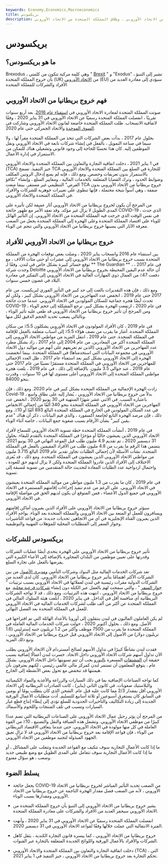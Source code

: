 ```yaml
---
keywords: Economy,Economics,Macroeconomics
title: بريكسودس
description: يشير خروج بريطانيا من الاتحاد الأوروبي إلى الخروج الجماعي للأفراد والشركات الذي يُتوقع أن يتسبب فيه خروج بريطانيا من الاتحاد الأوروبي ، وطلاق المملكة المتحدة من الاتحاد الأوروبي.
---
```


# بريكسودس
## ما هو بريكسودس؟

Brexodus ، وهي كلمة مركبة تتكون من كلمتي " [Brexit](/brexit) " و "Exodus" ، تشير إلى التنبؤ بأن خروج المملكة المتحدة (UK) من [الاتحاد الأوروبي](/europeanunion) (EU) سيؤدي إلى مغادرة العديد من الأفراد والشركات للمملكة المتحدة

## فهم خروج بريطانيا من الاتحاد الأوروبي

صوتت المملكة المتحدة لمغادرة الاتحاد الأوروبي في [استفتاء عام 2016](/brexit). بعد أربع سنوات تقريبًا ، انفصلت المملكة المتحدة رسميًا عن الاتحاد الأوروبي في 31 يناير 2020 ، وفقًا لاتفاقية الانسحاب. ظلت المملكة المتحدة خاضعة لقانون الاتحاد الأوروبي وشاركت في [السوق الموحدة](/single-market) والاتحاد الجمركي حتى عام 2020.

بحلول عام 2017 ، بدأت بعض الشركات التي تتخذ من المملكة المتحدة مقراً لها ، ولا سيما في صناعة التمويل ، بالفعل في إنشاء شركات تابعة في الاتحاد الأوروبي ونقل الموظفين إليه. كان هذا تحسبًا للحاجة إلى وجود قانوني وتشغيلي هناك للتمكن من الاستمرار في إدارة الأعمال.

في 1 يناير 2021 ، دخلت اتفاقية التجارة والتعاون بين المملكة المتحدة والاتحاد الأوروبي (TCA) حيز التنفيذ. تسمح TCA للتجارة في السلع بين المملكة المتحدة والاتحاد الأوروبي بالاستمرار بدون تعريفات وحصص. ومع ذلك ، فإنه لم يمنع إدخال الروتين المكلف وضوابط الحدود ، وترك القضايا المتعلقة بالخدمات المالية ، ومعايير السلع ، وإنشاء "تكافؤ الفرص" التنظيمي غير مستقر. بينما منعت TCA خروج بريطانيا من الاتحاد الأوروبي بدون صفقة ، وهي أسوأ نتيجة محتملة ، فإنها تنطوي على تغييرات جوهرية للشركات والأفراد في المملكة المتحدة والاتحاد الأوروبي.

من المرجح أن يكون لخروج بريطانيا من الاتحاد الأوروبي آثار عميقة لكن تأثيره على المدى الطويل لا يزال غير مؤكد. وقد تعقد الأمر مع ظهور جائحة COVID-19 ، الذي حدث في نفس الوقت الذي خرجت فيه المملكة المتحدة من الاتحاد الأوروبي. إن التأثير الهائل للوباء على اقتصاد المملكة المتحدة وعلى الهجرة إلى المملكة المتحدة يجعل من الصعب معرفة الآثار التي يسببها خروج بريطانيا من الاتحاد الأوروبي والتي تنجم عن الوباء.

## خروج بريطانيا من الاتحاد الأوروبي للأفراد

بين استفتاء عام 2016 وانسحاب يناير 2020 ، وصلت بعض توقعات الهجرة من المملكة المتحدة بسبب خروج بريطانيا من الاتحاد الأوروبي إلى عشرات أو حتى مئات الآلاف ، مع توقع خسائر كبيرة بشكل خاص في لندن. وفقًا لـ ** The Guardian ** ، في عام 2017 ، وجدت شركة Deloitte أن حالة عدم اليقين المحيطة بخروج بريطانيا من الاتحاد الأوروبي دفعت 47٪ من العمال ذوي المهارات العالية في الاتحاد الأوروبي إلى التفكير في مغادرة البلاد في غضون خمس سنوات.

ومع ذلك ، فإن هذه التقديرات بالغت إلى حد كبير في التأثير الفوري لبريكست. من عام 2017 حتى عام 2019 ، انخفض عدد المهاجرين من الاتحاد الأوروبي بشكل كبير ، ولكن لم تحدث أيضًا هجرة جماعية للسكان المولودين في الاتحاد الأوروبي. عندما حدث جائحة COVID-19 في عام 2020 ، ارتفعت الهجرة بشكل كبير. ترجع المشكلة إلى حجم الوباء ، ومن المرجح أن تأثير خروج بريطانيا من الاتحاد الأوروبي قد طغى عليه تأثير الوباء ، وبالتالي يصعب تحديد الحجم الدقيق لكل منها.

في عام 2019 ، كان الأفراد المولودون في الاتحاد الأوروبي يشكلون 5.5٪ من سكان المملكة المتحدة. أشار ما يقرب من نصف هؤلاء 5.5٪ إلى أسباب متعلقة بالعمل للإقامة في المملكة المتحدة. حتى عام 2019 ، انتقل المزيد من مواطني الاتحاد الأوروبي إلى المملكة المتحدة أكثر من المغادرين. من عام 2004 إلى عام 2017 ، زاد بشكل مطرد عدد المهاجرين من الاتحاد الأوروبي (الذين تم تعريفهم على أنهم من مواليد دول الاتحاد الأوروبي في مجموعة البيانات التي استخدمناها) في المملكة المتحدة. بينما انخفضت الهجرة إلى الاتحاد الأوروبي بشكل كبير بعد استفتاء عام 2017 ، ظل العدد الإجمالي للمهاجرين من الاتحاد الأوروبي في المملكة المتحدة مستقرًا نسبيًا من عام 2017 حتى عام 2019 ، عند حوالي 3.5 مليون. بالإضافة إلى ذلك ، في عام 2019 ، بلغت هجرة مواطني المملكة المتحدة إلى الاتحاد الأوروبي أعلى مستوى لها في 10 سنوات ، وقدرت بنحو 84000.

زادت الهجرة الإجمالية من المملكة المتحدة بشكل كبير في عام 2020. ومع ذلك ، فإن Covid-19 ، بدلاً من خروج بريطانيا من الاتحاد الأوروبي ، يُشار إليه على نطاق واسع باعتباره السبب. في الاثني عشر شهرًا المنتهية في 30 يونيو 2020 ، انخفض عدد المهاجرين من الاتحاد الأوروبي في المملكة المتحدة بنحو 340 ألفًا من إجمالي الانخفاض في عدد السكان المولودين في الخارج في المملكة المتحدة البالغ 893 ألفًا أو 10٪. ومع ذلك ، فإن مرصد الهجرة التابع لجامعة أكسفورد ، والذي قيم البيانات ، ذكر أن هناك "عدم يقين كبير" بشأن الأرقام بسبب صعوبة جمع البيانات ، خاصة أثناء الوباء.

في عام 2019 ، أنشأت المملكة المتحدة خطة تسوية الاتحاد الأوروبي للسماح لأفراد الاتحاد الأوروبي الذين يعيشون حاليًا أو مؤخرًا في المملكة المتحدة بالتقدم للبقاء. بحلول 31 ديسمبر 2020 ، تم تقديم 4.9 مليون طلب قبل الموعد النهائي في 30 يونيو 2021. يتضمن هذا الرقم ما يقرب من 4.8 مليون طلب من الأفراد المقيمين بالفعل في المملكة المتحدة. نشأت الأسئلة لأن إجمالي الطلبات تجاوز تقدير عام 2019 البالغ 3.715 مليون من مواطني الاتحاد الأوروبي الذين يعيشون في المملكة المتحدة. ومع ذلك ، قد يُعزى الاختلاف إلى الأفراد الذين غادروا المملكة المتحدة ولكن لا يزال لديهم حق للعودة ، واحتمال ازدواجية عدد الطلبات المعادة لتحديث حالة المتقدمين من تسوية مُسبقة إلى تسوية.

في عام 2019 ، كان ما يقرب من 1.3 مليون مواطن من مواليد المملكة المتحدة يعيشون في الاتحاد الأوروبي. على الرغم من عدم تنفيذ إجراءات إقامتهم المستمرة في الاتحاد الأوروبي في جميع الدول الأعضاء ، فمن المتوقع أن يكون لديهم الحق في مواصلة الإقامة في الاتحاد الأوروبي.

سيؤثر خروج بريطانيا من الاتحاد الأوروبي على الأفراد الذين يغيرون أماكن إقامتهم ويسافرون للعمل أو المتعة بين الاتحاد الأوروبي والمملكة المتحدة بعد الوباء. يواجه الأفراد الذين يعبرون القناة الإنجليزية في أي من الاتجاهين تحديات جديدة: من قواعد التأشيرات وجواز السفر إلى المتطلبات المحلية للمؤهلات المهنية والتوظيفية.

## بريكسودس للشركات

تأثير خروج بريطانيا من الاتحاد الأوروبي على الهجرة يتحدى أيضًا عمليات الشركات وقدرتها على تعيين موظفين من البلدان المجاورة بالإضافة إلى الأعباء الكبيرة التي يفرضها بالفعل على تجارة السلع.

تعد شركات الخدمات المالية مثل البنوك وشركات التأمين [ومديري الأصول](/assetmanagement) من بين الشركات الأكثر اهتمامًا بتأثير خروج بريطانيا من الاتحاد الأوروبي. كان لدى العديد من الشركات الدولية مقرات رئيسية في لندن لعملائها في الاتحاد الأوروبي بسبب ترتيبات " [جواز السفر](/passporting) " ، والتي سمحت لهم بالعمل عبر الكتلة دون إنشاء [شركات فرعية محلية](/subsidiary). مع خروج بريطانيا من الاتحاد الأوروبي ، انتهت هذه الترتيبات. ومع ذلك ، قد لا تواجه الشركات البريطانية أي منافسة أقل في الداخل. في يناير 2020 ، أبلغت هيئة السلوك المالي في المملكة المتحدة عن أكثر من ألف طلب لشركات الخدمات المالية في الاتحاد الأوروبي للعمل في المملكة المتحدة بعد الفصل النهائي.

لم يكن العاملون الماليون في لندن ينتقلون إلى أوروبا بالأعداد الهائلة التي تم اقتراحها في الأصل. ومع ذلك ، بحلول أكتوبر 2020 ، حولت شركات الخدمات المالية العاملة في المملكة المتحدة ما يقرب من 7500 موظف وأكثر من 1.2 تريليون جنيه إسترليني (1.6 تريليون دولار) من الأصول إلى الاتحاد الأوروبي قبل خروج بريطانيا من الاتحاد الأوروبي ، وتبع ذلك المزيد.

فقدت لندن نشاطًا كبيرًا في تداول الأسهم لصالح أمستردام لأن الاتحاد الأوروبي يطلب الآن تداول أسهم شركات الاتحاد الأوروبي داخل الاتحاد. خسرت لندن أعمالًا إضافية بسبب حقيقة أن [المشتقات](/derivative) المسعرة [باليورو](/euro) يجب أن تتم تسويتها داخل الاتحاد الأوروبي. بشكل عام ، يتوقع المعلقون أن تستمر لندن كمركز مالي عالمي رئيسي ، لكنهم يعترفون بأن هيمنتها قد تنخفض مع تحول بعض الأنشطة إلى الخارج.

كما تواجه الصناعات الإضافية بما في ذلك السيارات والزراعة والأغذية والمواد الكيميائية والبلاستيك صعوبات. في كانون الثاني (يناير) ، كانت الصادرات البريطانية إلى الاتحاد الأوروبي أقل بمقدار 2/3 مما كانت عليه قبل عام. الشحن الذي كان يتطلب يومًا أو يومين في السابق كان يستغرق أسبوعين أو ثلاثة أسابيع للتسليم. أدت متطلبات الأعمال الورقية الجديدة إلى زيادة التكاليف والتأخيرات الحدودية للسلع تؤدي إلى إبطاء إنتاج قطع غيار السيارات وتسبب في تلف المنتجات واللحوم والأسماك.

من المرجح أن يؤثر رحيل عمال الاتحاد الأوروبي على الصناعات البريطانية التي تضم عددًا كبيرًا من موظفي الاتحاد الأوروبي. وتشمل هذه الضيافة والنقل والتصنيع ، 10٪ من القوة العاملة في كل منها مولودة في الاتحاد الأوروبي. حتى عندما يتعافى الاقتصاد البريطاني من الوباء ، فإن قواعد الإقامة بعد خروج بريطانيا من الاتحاد الأوروبي قد لا تزال تعيق الجهود المبذولة لتجنيد موظفين من الاتحاد الأوروبي.

ما إذا كانت الأعمال التجارية سوف تتكيف مع القواعد الجديدة وتتغلب على المشاكل ، أو ما إذا كانت الأعمال التجارية سوف تتعامل على المدى الطويل مع وضع طبيعي جديد وصعب ، هو سؤال مفتوح.

## يسلط الضوء

- يجعل جائحة COVID-19 من الصعب تحديد التأثير المباشر لخروج بريطانيا من الاتحاد الأوروبي ، لأنه من الصعب فصل مقدار الهجرة الناجمة عن خروج بريطانيا من الاتحاد الأوروبي ومقدارها بسبب الوباء.

- يشير خروج بريطانيا من الاتحاد الأوروبي إلى التنبؤ بأن خروج المملكة المتحدة من الاتحاد الأوروبي سيحفز العديد من الأفراد والشركات على مغادرة المملكة المتحدة.

- انفصلت المملكة المتحدة رسميًا عن الاتحاد الأوروبي في 31 يناير 2020 ، وأنهت الفترة الانتقالية التي عملت خلالها وفقًا لقواعد الاتحاد الأوروبي في 31 ديسمبر 2020.

- خروج بريطانيا من الاتحاد الأوروبي ، كما ييسره قانون التجارة الكندية ، يثقل كاهل الشركات والأفراد بالأعمال الورقية واللوائح الجديدة المتعلقة بالتجارة عبر القنوات.

- دخلت اتفاقية التجارة والتعاون بين المملكة المتحدة والاتحاد الأوروبي (TCA) ، التي تحكم التجارة بعد خروج بريطانيا من الاتحاد الأوروبي ، حيز التنفيذ في 1 يناير 2021.

